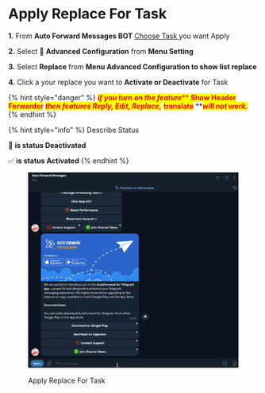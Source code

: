# Apply Replace For Task

**1.**  From **Auto Forward Messages BOT** [Choose Task ](./)you want Apply

**2.**  Select 🔐 **Advanced Configuration** from **Menu Setting**

**3.**  Select **Replace** from **Menu Advanced Configuration to show list replace**

**4.**  Click a your replace you want to **Activate or Deactivate** for Task



{% hint style="danger" %}
&#x20;_<mark style="color:red;">**if you turn on the feature**</mark>_<mark style="color:red;">** **</mark><mark style="color:red;">**Show Header Forwarder**</mark><mark style="color:red;">** **</mark>_<mark style="color:red;">**then features Reply, Edit, Replace,**</mark>_<mark style="color:red;">** **</mark><mark style="color:red;">**translate**</mark><mark style="color:red;">** **</mark>_<mark style="color:red;">**will not work.**</mark>_
{% endhint %}

{% hint style="info" %}
Describe Status

🚫  **is status Deactivated**

✅ **is status Activated**
{% endhint %}

<figure><img src="../../.gitbook/assets/ezgif-1-264d1e1f9a.gif" alt=""><figcaption><p>Apply Replace For Task</p></figcaption></figure>
